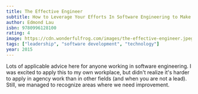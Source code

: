 ```yaml
---
title: The Effective Engineer
subtitle: How to Leverage Your Efforts In Software Engineering to Make a Disproportionate and Meaningful Impact
author: Edmond Lau
isbn: 9780996128100
rating: 4
image: https://cdn.wonderfulfrog.com/images/the-effective-engineer.jpeg
tags: ["leadership", "software development", "technology"]
year: 2015
---
```


Lots of applicable advice here for anyone working in software engineering. I was excited to apply this to my own workplace, but didn't realize it's harder to apply in agency work than in other fields (and when you are not a lead). Still, we managed to recognize areas where we need improvement.
